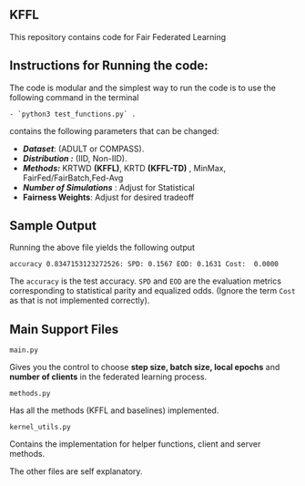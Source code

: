 ## KFFL
This repository contains code for Fair Federated Learning


## Instructions for Running the code:

The code is modular and the simplest way to run the code is to use the following command in the terminal

    - `python3 test_functions.py` . 

 contains the following parameters that can be changed:

 - ***Dataset***: (ADULT or COMPASS). 
 - ***Distribution :***  (IID, Non-IID).
 - ***Methods:*** KRTWD **(KFFL)**,  KRTD **(KFFL-TD)** , MinMax, FairFed/FairBatch,Fed-Avg
 - ***Number of Simulations*** : Adjust for Statistical 
 -   **Fairness Weights**: Adjust for desired tradeoff

## Sample Output

Running the above file yields the following output 

    accuracy 0.8347153123272526: SPD: 0.1567 EOD: 0.1631 Cost:  0.0000

The `accuracy` is the test accuracy.  `SPD` and `EOD`  are the evaluation metrics corresponding to statistical parity and equalized odds. (Ignore the term `Cost` as that is not implemented correctly).

## Main Support Files

    main.py  
Gives you the control to choose **step size, batch size, local epochs** and **number of clients** in the federated learning process.

    methods.py
Has all the methods (KFFL and baselines) implemented.

    kernel_utils.py
Contains the implementation for helper functions, client and server methods.


The other files are self explanatory.
